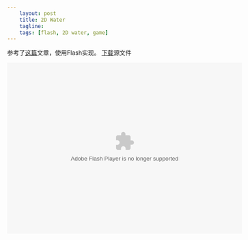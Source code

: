 ```yaml
---
    layout: post
    title: 2D Water
    tagline:
    tags: [flash, 2D water, game] 
---
```

参考了[这篇](http://gamedev.tutsplus.com/tutorials/implementation/make-a-splash-with-2d-water-effects/)文章，使用Flash实现。
[下载](https://github.com/jjcat/2D_Water_Demo)源文件

<embed src="/assets/2DWater.swf" type="application/x-shockwave-flash" width="550" height="400" ></embed>


